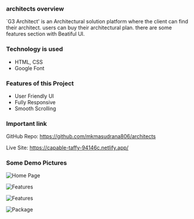 ### architects overview
`G3 Architect' is an Architectural solution platform where the client can find their architect. users can buy their architectural plan. there are some features section with Beatiful UI.

### Technology is used
- HTML, CSS
- Google Font

### Features of this Project

- User Friendly UI
- Fully Responsive
- Smooth Scrolling
  
### Important link
GitHub Repo: https://github.com/mkmasudrana806/architects

Live Site: https://capable-taffy-94146c.netlify.app/

### Some Demo Pictures

![Home Page](https://github.com/mkmasudrana806/architects/assets/86706671/deca6242-8d6e-407b-a53d-66c6f4311146)

![Features](https://github.com/mkmasudrana806/architects/assets/86706671/e67e3f71-2f14-4aba-8645-44e43adddbab)

![Features](https://github.com/mkmasudrana806/architects/assets/86706671/00a9d39f-41a7-4b18-b6d3-2709e6a5686a)

![Package](https://github.com/mkmasudrana806/architects/assets/86706671/0dc2a5b6-f070-47d6-a6db-be3fdc8a79b7)
